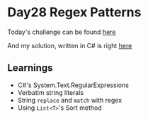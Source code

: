 # Day28 Regex Patterns

Today's challenge can be found [here](https://www.hackerrank.com/challenges/30-regex-patterns/problem)

And my solution, written in C# is right [here](./Day28_Regex_Patterns/Program.cs)

## Learnings

 - C#'s System.Text.RegularExpressions
 - Verbatim string literals
 - String `replace` and `match` with regex
 - Using `List<T>`'s Sort method
